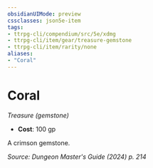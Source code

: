 ```yaml
---
obsidianUIMode: preview
cssclasses: json5e-item
tags:
- ttrpg-cli/compendium/src/5e/xdmg
- ttrpg-cli/item/gear/treasure-gemstone
- ttrpg-cli/item/rarity/none
aliases: 
- "Coral"
---
```

# Coral
*Treasure (gemstone)*  


- **Cost**: 100 gp

A crimson gemstone.

*Source: Dungeon Master's Guide (2024) p. 214*